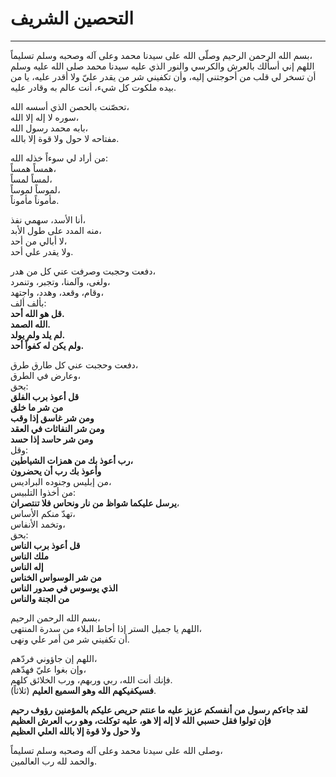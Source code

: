 # التحصين الشريف
----------------

بسم الله الرحمن الرحيم
وصلّى الله على سيدنا محمد وعلى آله وصحبه وسلم تسليماً،  
اللهم إني أسألك بالعرش والكرسي والنور الذي عليه سيدنا محمد صلى الله عليه وسلم أن تسخر لي قلب من أحوجتني إليه، وأن تكفيني شر من يقدر عليّ ولا أقدر عليه، يا من بيده ملكوت كل شيء، أنت عالم به وقادر عليه.

تحصّنت بالحصن الذي أسسه الله،  
سوره لا إله إلا الله،  
بابه محمد رسول الله،  
مفتاحه لا حول ولا قوة إلا بالله.  

من أراد لي سوءاً خذله الله:  
همساً همساً،  
لمساً لمساً،  
لموساً لموساً،  
مأموناً مأموناً.  

أنا الأسد، سهمي نفذ،  
منه المدد على طول الأبد،  
لا أبالي من أحد،  
ولا يقدر علي أحد.  

دفعت وحجبت وصرفت عني كل من هدر،  
ولغى، وآلمنا، وتجبر، وتنمرد،  
وقام، وقعد، وهدد، واجتهد،  
بألف ألف:  
**قل هو الله أحد.  
الله الصمد.  
لم يلد ولم يولد.  
ولم يكن له كفواً أحد.**

دفعت وحجبت عني كل طارق طرق،  
وعارض في الطرق،  
بحق:  
**قل أعوذ برب الفلق  
من شر ما خلق  
ومن شر غاسق إذا وقب  
ومن شر النفاثات في العقد  
ومن شر حاسد إذا حسد**  
وقل:  
**رب أعوذ بك من همزات الشياطين،  
وأعوذ بك رب أن يحضرون**  
من إبليس وجنوده البراديس،  
من أخذوا التلبيس:  
**يرسل عليكما شواظ من نار ونحاس فلا تنتصران**،  
تهدّ منكم الأساس،  
وتخمد الأنفاس،  
بحق:  
**قل أعوذ برب الناس  
ملك الناس  
إله الناس  
من شر الوسواس الخناس  
الذي يوسوس في صدور الناس  
من الجنة والناس**

بسم الله الرحمن الرحيم،  
اللهم يا جميل الستر إذا أحاط البلاء من سدرة المنتهى،  
أن تكفيني شر من أمر علي ونهى.  

اللهم إن جاؤوني فردّهم،  
وإن بغوا عليّ فهدّهم،  
فإنك أنت الله، ربي وربهم، ورب الخلائق كلهم.  
**فسيكفيكهم الله وهو السميع العليم** (ثلاثاً).  

**لقد جاءكم رسول من أنفسكم عزيز عليه ما عنتم حريص عليكم بالمؤمنين رؤوف رحيم**  
**فإن تولوا فقل حسبي الله لا إله إلا هو، عليه توكلت، وهو رب العرش العظيم**  
**ولا حول ولا قوة إلا بالله العلي العظيم**  

وصلى الله على سيدنا محمد وعلى آله وصحبه وسلم تسليماً،  
والحمد لله رب العالمين.
